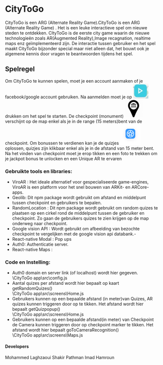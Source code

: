 # CityToGo

CityToGo is een ARG (Alternate Reality Game).CityToGo is een ARG (Alternate Reality Game) . Het is een leuke interactieve spel om nieuwe steden te ontdekken. CItyToGo is de eerste city game waarin de nieuwe technologieën zoals AR(Augmented Reality),Image recagnation, realtime maps enz geïmplementeerd zijn. De interactie tussen gebruiker en het spel maakt CityToGo bijzonder special maar niet alleen dat, het bouwt ook je algemene kennis  door vragen te beantwoorden tijdens het spel. 

## Spelregel

Om CityToGo te kunnen spelen, moet je een account aanmaken of je facebook/google account gebruiken. Na aanmelden moet je op ![start](https://github.com/AP-Elektronica-ICT/CA1819-CityToGo/blob/master/CityToGo%20app/src/assets/Start.png) drukken om het spel te starten.
De checkpoint (monument) ![start](https://github.com/AP-Elektronica-ICT/CA1819-CityToGo/blob/master/CityToGo%20app/src/assets/icons/rsz_check.png)  verschijnt op de map enkel als je in de range (15 meters)bent van de checkpoint. Om bonussen te verdienen kan je de quizjes  ![start](https://github.com/AP-Elektronica-ICT/CA1819-CityToGo/blob/master/CityToGo%20app/src/assets/icons/Group4.png)  oplossen, quizjes zijn klikbaar enkel als je in de afstand van 15 meter bent.  Na het vinden van checkpoint moet je erop tikken en een foto te trekken om je jackpot bonus te unlocken  en een Unique AR te ervaren

### Gebruikte tools en libraries:

- ViroAR  : Het ideale alternatief voor gespecialiseerde game-engines, ViroAR is een platform voor het snel bouwen van ARKit- en ARCore-apps.
- Geolib: Dit npm package wordt gebruikt om afstand en middelpunt  tussen checkpoint en gebruikers te bepalen.
- RandomLocation : Dit npm package wordt gebruikt om random quizes te plaatsen op een cirkel rond de middelpunt tussen de gebruiker en checkpoint. Zo gaan de gebruikers quizes te zien krijgen op de map onderweg naar checkpoint.
- Google vision API : Wordt gebruikt om afbeelding van bezochte checkpoint te vergelijken met de google vision api databank.- 
- React-native Modal : Pop ups
- Auth0: Authenticatie server.
- React-native Maps : 

### Code en Instelling:

- Auth0 domain  en server link (of localhost) wordt hier gegeven. <br />
\CityToGo app\src\config.js
- Aantal quizes per afstand wordt hier bepaalt op kaart getRandomQuizes() <br />
\CityToGo app\src\screens\Home.js
- Gebruikers kunnen op een bepaalde afstand (in meter)van Quizes, AR quizes kunnen triggeren door op  te tikken. Het afstand wordt hier bepaalt getQuizpopup()  <br />
\CityToGo app\src\screens\Home.js
- Gebruikers kunnen op een bepaalde afstand(in meter) van Checkpoint de Camera kunnen triggeren door op checkpoint marker te tikken. Het afstand wordt hier bepaalt goToCameraRecognition()  <br />
\CityToGo app\src\screens\Maps.js

#### Developers
Mohammed Laghzaoui
Shakir Pathman
Imad Hamroun
